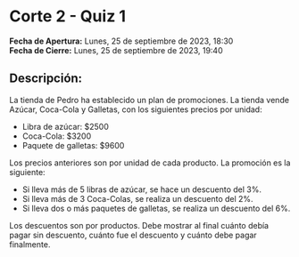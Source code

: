# Corte 2 - Quiz 1

**Fecha de Apertura:** Lunes, 25 de septiembre de 2023, 18:30  
**Fecha de Cierre:** Lunes, 25 de septiembre de 2023, 19:40  

## Descripción:

La tienda de Pedro ha establecido un plan de promociones. La tienda vende Azúcar, Coca-Cola y Galletas, con los siguientes precios por unidad:

- Libra de azúcar: $2500
- Coca-Cola: $3200
- Paquete de galletas: $9600

Los precios anteriores son por unidad de cada producto. La promoción es la siguiente:

- Si lleva más de 5 libras de azúcar, se hace un descuento del 3%.
- Si lleva más de 3 Coca-Colas, se realiza un descuento del 2%.
- Si lleva dos o más paquetes de galletas, se realiza un descuento del 6%.

Los descuentos son por productos. Debe mostrar al final cuánto debía pagar sin descuento, cuánto fue el descuento y cuánto debe pagar finalmente.
